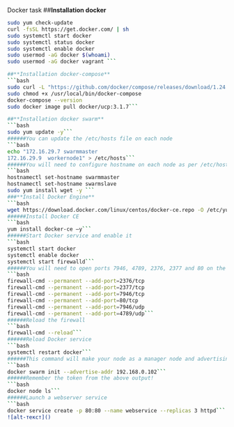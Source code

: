 Docker task 
##**Installation docker**
```bash
sudo yum check-update
curl -fsSL https://get.docker.com/ | sh
sudo systemctl start docker
sudo systemctl status docker
sudo systemctl enable docker
sudo usermod -aG docker $(whoami)
sudo usermod -aG docker vagrant ```

##**Installation docker-compose**
```bash
sudo curl -L "https://github.com/docker/compose/releases/download/1.24.0/docker-compose-$(uname -s)-$(uname -m)" -o /usr/local/bin/docker-compose
sudo chmod +x /usr/local/bin/docker-compose
docker-compose --version
sudo docker image pull docker/ucp:3.1.7```

##**Installation docker swarm**
```bash
sudo yum update -y```
######You can update the /etc/hosts file on each node
```bash 
echo "172.16.29.7 swarmmaster
172.16.29.9  workernode1" > /etc/hosts```
######You will need to configure hostname on each node as per /etc/hosts file 
```bash
hostnamectl set-hostname swarmmaster
hostnamectl set-hostname swarmslave
sudo yum install wget -y ```
###**Install Docker Engine**
```bash 
wget https://download.docker.com/linux/centos/docker-ce.repo -O /etc/yum.repos.d/docker.repo```
######Install Docker CE
```bash 
yum install docker-ce –y```
######Start Docker service and enable it
```bash
systemctl start docker
systemctl enable docker
systemctl start firewalld```
######You will need to open ports 7946, 4789, 2376, 2377 and 80 on the firewall for a swarm cluster to work properly
```bash
firewall-cmd --permanent --add-port=2376/tcp
firewall-cmd --permanent --add-port=2377/tcp
firewall-cmd --permanent --add-port=7946/tcp
firewall-cmd --permanent --add-port=80/tcp
firewall-cmd --permanent --add-port=7946/udp
firewall-cmd --permanent --add-port=4789/udp```
######Reload the firewall
```bash
firewall-cmd --reload```
######Reload Docker service
```bash
systemctl restart docker```
######This command will make your node as a manager node and advertising it’s IP
```bash
docker swarm init --advertise-addr 192.168.0.102```
######Remember the token from the above output!
```bash
docker node ls```
######Launch a webserver service
```bash
docker service create -p 80:80 --name webservice --replicas 3 httpd```
![alt-текст]()

